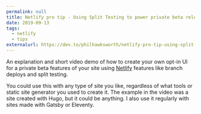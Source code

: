 ```yaml
---
permalink: null
title: Netlify pro tip - Using Split Testing to power private beta releases
date: 2019-09-13
tags:
  - netlify
  - tips
externalurl: https://dev.to/philhawksworth/netlify-pro-tip-using-split-testing-to-power-private-beta-releases-a7l
---
```


An explanation and short video demo of how to create your own opt-in UI for a private beta features of your site using [Netlify](https://netlify.com) features like branch deploys and split testing.

You could use this with any type of site you like, regardless of what tools or static site generator you used to create it. The example in the video was a site created with Hugo, but it could be anything. I also use it regularly with sites made with Gatsby or Eleventy.
